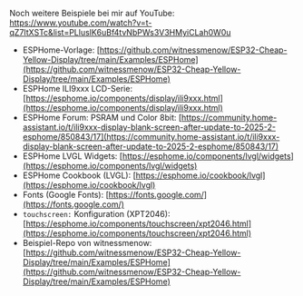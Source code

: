Noch weitere Beispiele bei mir auf YouTube: 
<https://www.youtube.com/watch?v=t-qZ7ItXSTc&list=PLluslK6uBf4tvNbPWs3V3HMyiCLah0W0u>



* ESPHome-Vorlage: [https://github.com/witnessmenow/ESP32-Cheap-Yellow-Display/tree/main/Examples/ESPHome](https://github.com/witnessmenow/ESP32-Cheap-Yellow-Display/tree/main/Examples/ESPHome)
* ESPHome ILI9xxx LCD-Serie: [https://esphome.io/components/display/ili9xxx.html](https://esphome.io/components/display/ili9xxx.html)
* ESPHome Forum: PSRAM und Color 8bit: [https://community.home-assistant.io/t/ili9xxx-display-blank-screen-after-update-to-2025-2-esphome/850843/17](https://community.home-assistant.io/t/ili9xxx-display-blank-screen-after-update-to-2025-2-esphome/850843/17)
* ESPHome LVGL Widgets: [https://esphome.io/components/lvgl/widgets](https://esphome.io/components/lvgl/widgets)
* ESPHome Cookbook (LVGL): [https://esphome.io/cookbook/lvgl](https://esphome.io/cookbook/lvgl)
* Fonts (Google Fonts): [https://fonts.google.com/](https://fonts.google.com/)
* `touchscreen:` Konfiguration (XPT2046): [https://esphome.io/components/touchscreen/xpt2046.html](https://esphome.io/components/touchscreen/xpt2046.html)
* Beispiel-Repo von witnessmenow: [https://github.com/witnessmenow/ESP32-Cheap-Yellow-Display/tree/main/Examples/ESPHome](https://github.com/witnessmenow/ESP32-Cheap-Yellow-Display/tree/main/Examples/ESPHome)

